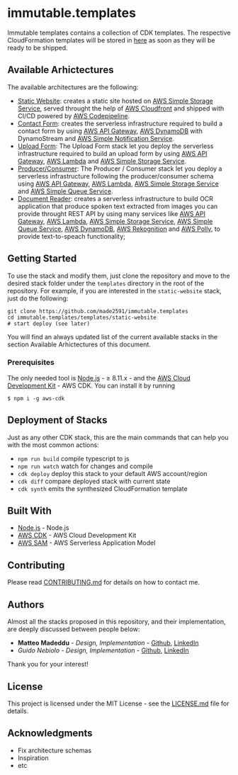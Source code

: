 # immutable.templates

Immutable templates contains a collection of CDK templates. The respective CloudFormation templates will be stored in [here](https://github.com/GuidoNebiolo/aws-architectures) as soon as they will be ready to be shipped.

## Available Arhictectures
The available architectures are the following:

- [Static Website](https://github.com/made2591/immutable.templates/blob/master/templates/static-website/README.md): creates a static site hosted on [AWS Simple Storage Service](https://aws.amazon.com/s3/), served throught the help of [AWS Cloudfront](https://aws.amazon.com/cloudfront/) and shipped with CI/CD powered by [AWS Codepipeline](https://aws.amazon.com/codepipeline/).
- [Contact Form](https://github.com/made2591/immutable.templates/blob/master/templates/contact-form/README.md): creates the serverless infrastructure required to build a contact form by using [AWS API Gateway](https://aws.amazon.com/api-gateway/), [AWS DynamoDB](https://aws.amazon.com/dynamodb/) with DynamoStream and [AWS Simple Notification Service](https://aws.amazon.com/it/sns/).
- [Upload Form](https://github.com/made2591/immutable.templates/blob/master/templates/upload-form/README.md): The Upload Form stack let you deploy the serverless infrastructure required to build an upload form by using [AWS API Gateway](https://aws.amazon.com/api-gateway/), [AWS Lambda](https://aws.amazon.com/lambda/) and [AWS Simple Storage Service](https://aws.amazon.com/s3/).
- [Producer/Consumer](https://github.com/made2591/immutable.templates/blob/master/templates/producer-consumer/README.md): The Producer / Consumer stack let you deploy a serverless infrastructure following the producer/consumer schema using [AWS API Gateway](https://aws.amazon.com/api-gateway/), [AWS Lambda](https://aws.amazon.com/lambda/), [AWS Simple Storage Service](https://aws.amazon.com/s3/) and [AWS Simple Queue Service](https://aws.amazon.com/sqs/).
- [Document Reader](https://github.com/made2591/immutable.templates/blob/master/templates/document-reader/README.md): creates a serverless infrastructure to build OCR application that produce spoken text extracted from images you can provide throught REST API by using many services like [AWS API Gateway](https://aws.amazon.com/api-gateway/), [AWS Lambda](https://aws.amazon.com/lambda/), [AWS Simple Storage Service](https://aws.amazon.com/s3/), [AWS Simple Queue Service](https://aws.amazon.com/sqs/), [AWS DynamoDB](https://aws.amazon.com/dynamodb/), [AWS Rekognition](https://aws.amazon.com/rekognition/) and [AWS Polly](https://aws.amazon.com/polly/), to provide text-to-speach functionality;

## Getting Started

To use the stack and modify them, just clone the repository and move to the desired stack folder under the `templates` directory in the root of the repository. For example, if you are interested in the `static-website` stack, just do the following:

```
git clone https://github.com/made2591/immutable.templates
cd immutable.templates/templates/static-website
# start deploy (see later)
```

You will find an always updated list of the current available stacks in the section Available Arhictectures of this document.

### Prerequisites

The only needed tool is [Node.js](https://nodejs.org/en/download/) - ≥ 8.11.x - and the [AWS Cloud Development Kit](https://github.com/awslabs/aws-cdk) - AWS CDK. You can install it by running

```
$ npm i -g aws-cdk
```

## Deployment of Stacks
Just as any other CDK stack, this are the main commands that can help you with the most common actions:

 * `npm run build`   compile typescript to js
 * `npm run watch`   watch for changes and compile
 * `cdk deploy`      deploy this stack to your default AWS account/region
 * `cdk diff`        compare deployed stack with current state
 * `cdk synth`       emits the synthesized CloudFormation template

## Built With

* [Node.js](https://nodejs.org/en/download/) - Node.js
* [AWS CDK](https://github.com/awslabs/aws-cdk) - AWS Cloud Development Kit
* [AWS SAM](https://github.com/awslabs/serverless-application-model) - AWS Serverless Application Model

## Contributing

Please read [CONTRIBUTING.md](https://github.com/made2591/immutable.templates/CONTRIBUTING.md) for details on how to contact me.

## Authors

Almost all the stacks proposed in this repository, and their implementation, are deeply discussed between people below:

* **Matteo Madeddu** - *Design, Implementation* - [Github](https://github.com/made2591/), [LinkedIn](https://www.linkedin.com/in/mmadeddu/)
* *Guido Nebiolo* - *Design, Implementation* - [Github](https://github.com/guidonebiolo/), [LinkedIn](https://www.linkedin.com/in/guidonebiolo/)

Thank you for your interest!

## License

This project is licensed under the MIT License - see the [LICENSE.md](LICENSE.md) file for details.

## Acknowledgments

* Fix architecture schemas
* Inspiration
* etc
